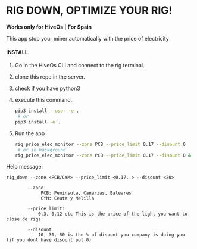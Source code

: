 # RIG DOWN, OPTIMIZE YOUR RIG!
**Works only for HiveOs** | **For Spain**

This app stop your miner automatically with the price of electricity



#### **INSTALL**
1. Go in the HiveOs CLI and connect to the rig terminal.
2. clone this repo in the server.
3. check if you have python3
4. execute this command.

    ```sh
    pip3 install --user -e .
     # or
    pip3 install -e .
    ```
5. Run the app
    ```sh
    rig_price_elec_monitor --zone PCB --price_limit 0.17 --disount 0
     # or in background
    rig_price_elec_monitor --zone PCB --price_limit 0.17 --disount 0 &
    ```


Help message:

```
rig_down --zone <PCB/CYM> --price_limit <0.17..> --disount <20>

        --zone:
             PCB: Peninsula, Canarias, Baleares
             CYM: Ceuta y Melilla

        --price_limit:
            0.3, 0.12 etc This is the price of the light you want to close de rigs
        
        --disount
            10, 30, 50 is the % of disount you company is doing you (if you dont have disount put 0)
```

